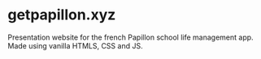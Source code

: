 # getpapillon.xyz
Presentation website for the french Papillon school life management app. Made using vanilla HTMLS, CSS and JS.
